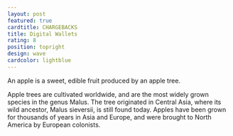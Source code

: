 ```yaml
---
layout: post
featured: true
cardtitle: CHARGEBACKS
title: Digital Wallets
rating: 8
position: topright
design: wave
cardcolor: lightblue
---
```

An apple is a sweet, edible fruit produced by an apple tree.

Apple trees are cultivated worldwide, and are the most widely grown species in
the genus Malus. The tree originated in Central Asia, where its wild ancestor,
Malus sieversii, is still found today. Apples have been grown for thousands of
years in Asia and Europe, and were brought to North America by European
colonists.